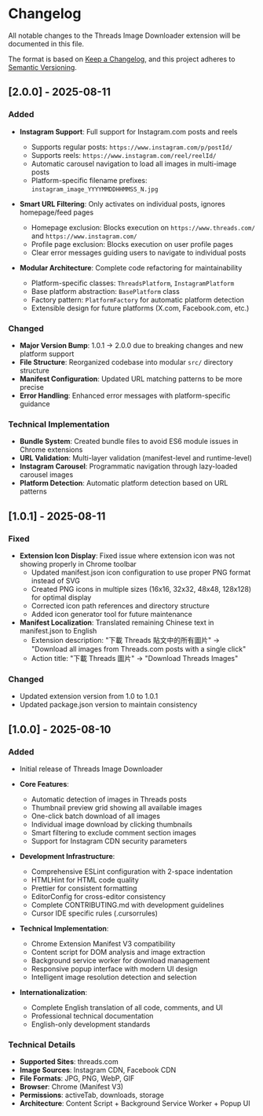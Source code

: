 # Changelog

All notable changes to the Threads Image Downloader extension will be documented in this file.

The format is based on [Keep a Changelog](https://keepachangelog.com/en/1.0.0/),
and this project adheres to [Semantic Versioning](https://semver.org/spec/v2.0.0.html).

## [2.0.0] - 2025-08-11

### Added
- **Instagram Support**: Full support for Instagram.com posts and reels
  - Supports regular posts: `https://www.instagram.com/p/postId/`
  - Supports reels: `https://www.instagram.com/reel/reelId/`
  - Automatic carousel navigation to load all images in multi-image posts
  - Platform-specific filename prefixes: `instagram_image_YYYYMMDDHHMMSS_N.jpg`

- **Smart URL Filtering**: Only activates on individual posts, ignores homepage/feed pages
  - Homepage exclusion: Blocks execution on `https://www.threads.com/` and `https://www.instagram.com/`
  - Profile page exclusion: Blocks execution on user profile pages
  - Clear error messages guiding users to navigate to individual posts

- **Modular Architecture**: Complete code refactoring for maintainability
  - Platform-specific classes: `ThreadsPlatform`, `InstagramPlatform`
  - Base platform abstraction: `BasePlatform` class
  - Factory pattern: `PlatformFactory` for automatic platform detection
  - Extensible design for future platforms (X.com, Facebook.com, etc.)

### Changed
- **Major Version Bump**: 1.0.1 → 2.0.0 due to breaking changes and new platform support
- **File Structure**: Reorganized codebase into modular `src/` directory structure
- **Manifest Configuration**: Updated URL matching patterns to be more precise
- **Error Handling**: Enhanced error messages with platform-specific guidance

### Technical Implementation
- **Bundle System**: Created bundle files to avoid ES6 module issues in Chrome extensions
- **URL Validation**: Multi-layer validation (manifest-level and runtime-level)
- **Instagram Carousel**: Programmatic navigation through lazy-loaded carousel images
- **Platform Detection**: Automatic platform detection based on URL patterns

## [1.0.1] - 2025-08-11

### Fixed
- **Extension Icon Display**: Fixed issue where extension icon was not showing properly in Chrome toolbar
  - Updated manifest.json icon configuration to use proper PNG format instead of SVG
  - Created PNG icons in multiple sizes (16x16, 32x32, 48x48, 128x128) for optimal display
  - Corrected icon path references and directory structure
  - Added icon generator tool for future maintenance
- **Manifest Localization**: Translated remaining Chinese text in manifest.json to English
  - Extension description: "下載 Threads 貼文中的所有圖片" → "Download all images from Threads.com posts with a single click"
  - Action title: "下載 Threads 圖片" → "Download Threads Images"

### Changed
- Updated extension version from 1.0 to 1.0.1
- Updated package.json version to maintain consistency

## [1.0.0] - 2025-08-10

### Added
- Initial release of Threads Image Downloader
- **Core Features**:
  - Automatic detection of images in Threads posts
  - Thumbnail preview grid showing all available images
  - One-click batch download of all images
  - Individual image download by clicking thumbnails
  - Smart filtering to exclude comment section images
  - Support for Instagram CDN security parameters

- **Development Infrastructure**:
  - Comprehensive ESLint configuration with 2-space indentation
  - HTMLHint for HTML code quality
  - Prettier for consistent formatting
  - EditorConfig for cross-editor consistency
  - Complete CONTRIBUTING.md with development guidelines
  - Cursor IDE specific rules (.cursorrules)

- **Technical Implementation**:
  - Chrome Extension Manifest V3 compatibility
  - Content script for DOM analysis and image extraction
  - Background service worker for download management
  - Responsive popup interface with modern UI design
  - Intelligent image resolution detection and selection

- **Internationalization**:
  - Complete English translation of all code, comments, and UI
  - Professional technical documentation
  - English-only development standards

### Technical Details
- **Supported Sites**: threads.com
- **Image Sources**: Instagram CDN, Facebook CDN
- **File Formats**: JPG, PNG, WebP, GIF
- **Browser**: Chrome (Manifest V3)
- **Permissions**: activeTab, downloads, storage
- **Architecture**: Content Script + Background Service Worker + Popup UI
